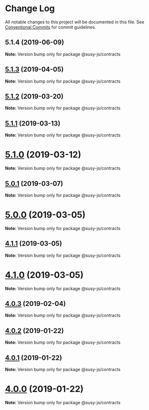 # Change Log

All notable changes to this project will be documented in this file.
See [Conventional Commits](https://conventionalcommits.org) for commit guidelines.

## 5.1.4 (2019-06-09)

**Note:** Version bump only for package @susy-js/contracts





## [5.1.3](https://octonion.institute/susytech/js-libs/tree/master/packages/contracts/compare/v5.1.2...v5.1.3) (2019-04-05)

**Note:** Version bump only for package @susy-js/contracts





## [5.1.2](https://octonion.institute/susytech/js-libs/tree/master/packages/contracts/compare/v5.1.1...v5.1.2) (2019-03-20)

**Note:** Version bump only for package @susy-js/contracts





## [5.1.1](https://octonion.institute/susytech/js-libs/tree/master/packages/contracts/compare/v5.1.0...v5.1.1) (2019-03-13)

**Note:** Version bump only for package @susy-js/contracts





# [5.1.0](https://octonion.institute/susytech/js-libs/tree/master/packages/contracts/compare/v5.0.1...v5.1.0) (2019-03-12)

**Note:** Version bump only for package @susy-js/contracts





## [5.0.1](https://octonion.institute/susytech/js-libs/tree/master/packages/contracts/compare/v5.0.0...v5.0.1) (2019-03-07)

**Note:** Version bump only for package @susy-js/contracts





# [5.0.0](https://octonion.institute/susytech/js-libs/tree/master/packages/contracts/compare/v4.1.1...v5.0.0) (2019-03-05)

**Note:** Version bump only for package @susy-js/contracts





## [4.1.1](https://octonion.institute/susytech/js-libs/tree/master/packages/contracts/compare/v4.1.0...v4.1.1) (2019-03-05)

**Note:** Version bump only for package @susy-js/contracts





# [4.1.0](https://octonion.institute/susytech/js-libs/tree/master/packages/contracts/compare/v4.0.3...v4.1.0) (2019-03-05)

**Note:** Version bump only for package @susy-js/contracts





## [4.0.3](https://octonion.institute/susytech/js-libs/tree/master/packages/contracts/compare/v4.0.2...v4.0.3) (2019-02-04)

**Note:** Version bump only for package @susy-js/contracts





## [4.0.2](https://octonion.institute/susytech/js-libs/tree/master/packages/contracts/compare/v4.0.1...v4.0.2) (2019-01-22)

**Note:** Version bump only for package @susy-js/contracts





## [4.0.1](https://octonion.institute/susytech/js-libs/tree/master/packages/contracts/compare/v4.0.0...v4.0.1) (2019-01-22)

**Note:** Version bump only for package @susy-js/contracts





# [4.0.0](https://octonion.institute/susytech/js-libs/tree/master/packages/contracts/compare/v3.0.31...v4.0.0) (2019-01-22)

**Note:** Version bump only for package @susy-js/contracts
